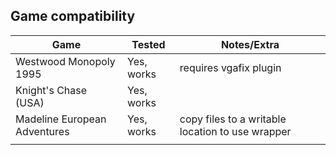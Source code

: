 ## Game compatibility

| Game | Tested | Notes/Extra |
|----------|----------|----------|
| Westwood Monopoly 1995    | Yes, works     | requires vgafix plugin          |
| Knight's Chase (USA)    | Yes, works   |               |
| Madeline European Adventures    | Yes, works   | copy files to a writable location to use wrapper |
|   |   |
